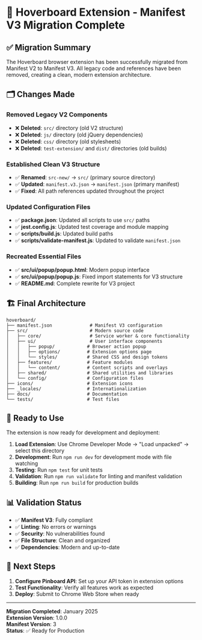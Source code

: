 # 🎉 Hoverboard Extension - Manifest V3 Migration Complete

## ✅ Migration Summary

The Hoverboard browser extension has been successfully migrated from Manifest V2 to Manifest V3. All legacy code and references have been removed, creating a clean, modern extension architecture.

## 🗂️ Changes Made

### **Removed Legacy V2 Components**
- ❌ **Deleted**: `src/` directory (old V2 structure)
- ❌ **Deleted**: `js/` directory (old jQuery dependencies)
- ❌ **Deleted**: `css/` directory (old stylesheets)
- ❌ **Deleted**: `test-extension/` and `dist/` directories (old builds)

### **Established Clean V3 Structure**
- ✅ **Renamed**: `src-new/` → `src/` (primary source directory)
- ✅ **Updated**: `manifest.v3.json` → `manifest.json` (primary manifest)
- ✅ **Fixed**: All path references updated throughout the project

### **Updated Configuration Files**
- ✅ **package.json**: Updated all scripts to use `src/` paths
- ✅ **jest.config.js**: Updated test coverage and module mapping
- ✅ **scripts/build.js**: Updated build paths
- ✅ **scripts/validate-manifest.js**: Updated to validate `manifest.json`

### **Recreated Essential Files**
- ✅ **src/ui/popup/popup.html**: Modern popup interface
- ✅ **src/ui/popup/popup.js**: Fixed import statements for V3 structure
- ✅ **README.md**: Complete rewrite for V3 project

## 🏗️ Final Architecture

```
hoverboard/
├── manifest.json              # Manifest V3 configuration
├── src/                       # Modern source code
│   ├── core/                  # Service worker & core functionality
│   ├── ui/                    # User interface components
│   │   ├── popup/            # Browser action popup
│   │   ├── options/          # Extension options page
│   │   └── styles/           # Shared CSS and design tokens
│   ├── features/             # Feature modules
│   │   └── content/          # Content scripts and overlays
│   ├── shared/               # Shared utilities and libraries
│   └── config/               # Configuration files
├── icons/                    # Extension icons
├── _locales/                 # Internationalization
├── docs/                     # Documentation
└── tests/                    # Test files
```

## 🚀 Ready to Use

The extension is now ready for development and deployment:

1. **Load Extension**: Use Chrome Developer Mode → "Load unpacked" → select this directory
2. **Development**: Run `npm run dev` for development mode with file watching
3. **Testing**: Run `npm test` for unit tests
4. **Validation**: Run `npm run validate` for linting and manifest validation
5. **Building**: Run `npm run build` for production builds

## 📊 Validation Status

- ✅ **Manifest V3**: Fully compliant
- ✅ **Linting**: No errors or warnings
- ✅ **Security**: No vulnerabilities found
- ✅ **File Structure**: Clean and organized
- ✅ **Dependencies**: Modern and up-to-date

## 🎯 Next Steps

1. **Configure Pinboard API**: Set up your API token in extension options
2. **Test Functionality**: Verify all features work as expected
3. **Deploy**: Submit to Chrome Web Store when ready

---

**Migration Completed**: January 2025  
**Extension Version**: 1.0.0  
**Manifest Version**: 3  
**Status**: ✅ Ready for Production 